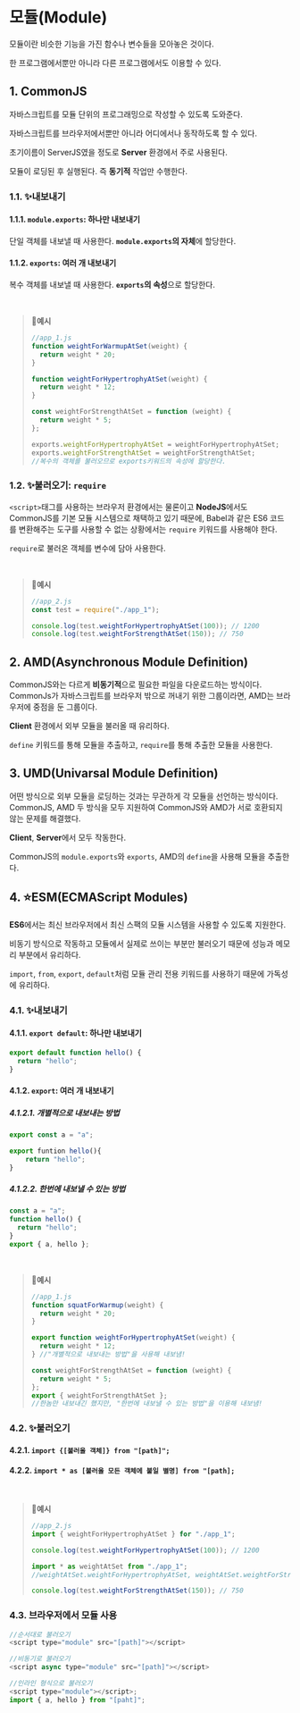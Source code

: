 # 모듈(Module)

모듈이란 비슷한 기능을 가진 함수나 변수들을 모아놓은 것이다.

한 프로그램에서뿐만 아니라 다른 프로그램에서도 이용할 수 있다.

## 1. CommonJS

자바스크립트를 모듈 단위의 프로그래밍으로 작성할 수 있도록 도와준다.

자바스크립트를 브라우저에서뿐만 아니라 어디에서나 동작하도록 할 수 있다.

초기이름이 ServerJS였을 정도로 **Server** 환경에서 주로 사용된다.

모듈이 로딩된 후 실행된다. 즉 **동기적** 작업만 수행한다.

### 1.1. ✨내보내기

#### 1.1.1. `module.exports`: 하나만 내보내기

단일 객체를 내보낼 때 사용한다. **`module.exports`의 자체**에 할당한다.

#### 1.1.2. `exports`: 여러 개 내보내기

복수 객체를 내보낼 때 사용한다. **`exports`의 속성**으로 할당한다.

<br>

> **📌예시**
>
> ```js
> //app_1.js
> function weightForWarmupAtSet(weight) {
>   return weight * 20;
> }
>
> function weightForHypertrophyAtSet(weight) {
>   return weight * 12;
> }
>
> const weightForStrengthAtSet = function (weight) {
>   return weight * 5;
> };
>
> exports.weightForHypertrophyAtSet = weightForHypertrophyAtSet;
> exports.weightForStrengthAtSet = weightForStrengthAtSet;
> //복수의 객체를 불러오므로 exports키워드의 속성에 할당한다.
> ```

### 1.2. ✨불러오기: `require`

`<script>`태그를 사용하는 브라우저 환경에서는 물론이고 **NodeJS**에서도 CommonJS를 기본 모듈 시스템으로 채택하고 있기 때문에, Babel과 같은 ES6 코드를 변환해주는 도구를 사용할 수 없는 상황에서는 `require` 키워드를 사용해야 한다.

`require`로 불러온 객체를 변수에 담아 사용한다.

<br>

> **📌예시**
>
> ```js
> //app_2.js
> const test = require("./app_1");
>
> console.log(test.weightForHypertrophyAtSet(100)); // 1200
> console.log(test.weightForStrengthAtSet(150)); // 750
> ```

## 2. AMD(Asynchronous Module Definition)

CommonJS와는 다르게 **비동기적**으로 필요한 파일을 다운로드하는 방식이다. CommonJs가 자바스크립트를 브라우저 밖으로 꺼내기 위한 그룹이라면, AMD는 브라우저에 중점을 둔 그룹이다.

**Client** 환경에서 외부 모듈을 불러올 때 유리하다.

`define` 키워드를 통해 모듈을 추출하고, `require`를 통해 추출한 모듈을 사용한다.

## 3. UMD(Univarsal Module Definition)

어떤 방식으로 외부 모듈을 로딩하는 것과는 무관하게 각 모듈을 선언하는 방식이다. CommonJS, AMD 두 방식을 모두 지원하여 CommonJS와 AMD가 서로 호환되지 않는 문제를 해결했다.

**Client**, **Server**에서 모두 작동한다.

CommonJS의 `module.exports`와 `exports`, AMD의 `define`을 사용해 모듈을 추출한다.

## 4. ⭐ESM(ECMAScript Modules)

**ES6**에서는 최신 브라우저에서 최신 스팩의 모듈 시스템을 사용할 수 있도록 지원한다.

비동기 방식으로 작동하고 모듈에서 실제로 쓰이는 부분만 불러오기 때문에 성능과 메모리 부분에서 유리하다.

`import`, `from`, `export`, `default`처럼 모듈 관리 전용 키워드를 사용하기 때문에 가독성에 유리하다.

### 4.1. ✨내보내기

#### 4.1.1. `export default`: 하나만 내보내기

```js
export default function hello() {
  return "hello";
}
```

#### 4.1.2. `export`: 여러 개 내보내기

##### 4.1.2.1. 개별적으로 내보내는 방법

```js
export const a = "a";

export funtion hello(){
    return "hello";
}
```

##### 4.1.2.2. 한번에 내보낼 수 있는 방법

```js
const a = "a";
function hello() {
  return "hello";
}
export { a, hello };
```

<br>

> **📌예시**
>
> ```js
> //app_1.js
> function squatForWarmup(weight) {
>   return weight * 20;
> }
>
> export function weightForHypertrophyAtSet(weight) {
>   return weight * 12;
> } //"개별적으로 내보내는 방법"을 사용해 내보냄!
>
> const weightForStrengthAtSet = function (weight) {
>   return weight * 5;
> };
> export { weightForStrengthAtSet };
> //한놈만 내보내긴 했지만, "한번에 내보낼 수 있는 방법"을 이용해 내보냄!
> ```

### 4.2. ✨불러오기

#### 4.2.1. `import {[불러올 객체]} from "[path]";`

#### 4.2.2. `import * as [불러올 모든 객체에 붙일 별명] from "[path];`

<br>

> 📌**예시**
>
> ```js
> //app_2.js
> import { weightForHypertrophyAtSet } for "./app_1";
>
> console.log(test.weightForHypertrophyAtSet(100)); // 1200
>
> import * as weightAtSet from "./app_1";
> //weightAtSet.weightForHypertrophyAtSet, weightAtSet.weightForStrengthAtSet라는 이름으로 불러온다.
>
> console.log(test.weightForStrengthAtSet(150)); // 750
> ```

### 4.3. 브라우저에서 모듈 사용

```js
//순서대로 불러오기
<script type="module" src="[path]"></script>
```

```js
//비동기로 불러오기
<script async type="module" src="[path]"></script>
```

```js
//인라인 형식으로 불러오기
<script type="module"></script>;
import { a, hello } from "[paht]";
```
